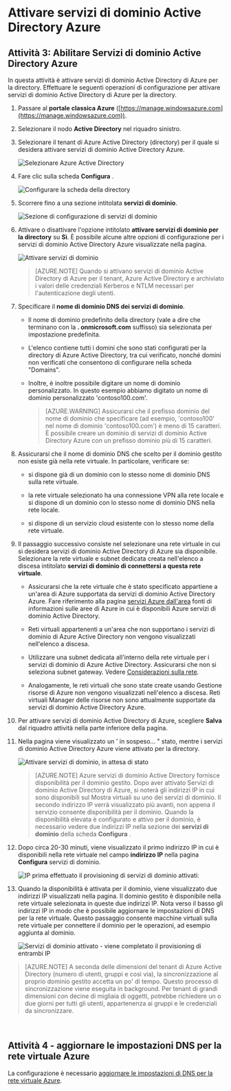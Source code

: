 <properties
    pageTitle="Servizi di dominio Active Directory Azure: Attivare servizi di dominio Active Directory Azure | Microsoft Azure"
    description="Guida introduttiva di servizi di dominio di Azure Active Directory"
    services="active-directory-ds"
    documentationCenter=""
    authors="mahesh-unnikrishnan"
    manager="stevenpo"
    editor="curtand"/>

<tags
    ms.service="active-directory-ds"
    ms.workload="identity"
    ms.tgt_pltfrm="na"
    ms.devlang="na"
    ms.topic="get-started-article"
    ms.date="10/19/2016"
    ms.author="maheshu"/>

# <a name="enable-azure-ad-domain-services"></a>Attivare servizi di dominio Active Directory Azure

## <a name="task-3-enable-azure-ad-domain-services"></a>Attività 3: Abilitare Servizi di dominio Active Directory Azure
In questa attività è attivare servizi di dominio Active Directory di Azure per la directory. Effettuare le seguenti operazioni di configurazione per attivare servizi di dominio Active Directory di Azure per la directory.

1. Passare al **portale classica Azure** ([https://manage.windowsazure.com](https://manage.windowsazure.com)).

2. Selezionare il nodo **Active Directory** nel riquadro sinistro.

3. Selezionare il tenant di Azure Active Directory (directory) per il quale si desidera attivare servizi di dominio Active Directory Azure.

    ![Selezionare Azure Active Directory](./media/active-directory-domain-services-getting-started/select-aad-directory.png)

4. Fare clic sulla scheda **Configura** .

    ![Configurare la scheda della directory](./media/active-directory-domain-services-getting-started/configure-tab.png)

5. Scorrere fino a una sezione intitolata **servizi di dominio**.

    ![Sezione di configurazione di servizi di dominio](./media/active-directory-domain-services-getting-started/domain-services-configuration.png)

6. Attivare o disattivare l'opzione intitolato **attivare servizi di dominio per la directory** su **Sì**. È possibile alcune altre opzioni di configurazione per i servizi di dominio Active Directory Azure visualizzate nella pagina.

    ![Attivare servizi di dominio](./media/active-directory-domain-services-getting-started/enable-domain-services.png)

    > [AZURE.NOTE] Quando si attivano servizi di dominio Active Directory di Azure per il tenant, Azure Active Directory e archiviato i valori delle credenziali Kerberos e NTLM necessari per l'autenticazione degli utenti.

7. Specificare il **nome di dominio DNS dei servizi di dominio**.

   - Il nome di dominio predefinito della directory (vale a dire che terminano con la **. onmicrosoft.com** suffisso) sia selezionata per impostazione predefinita.

   - L'elenco contiene tutti i domini che sono stati configurati per la directory di Azure Active Directory, tra cui verificato, nonché domini non verificati che consentono di configurare nella scheda "Domains".

   - Inoltre, è inoltre possibile digitare un nome di dominio personalizzato. In questo esempio abbiamo digitato un nome di dominio personalizzato 'contoso100.com'.

     > [AZURE.WARNING] Assicurarsi che il prefisso dominio del nome di dominio che specificare (ad esempio, 'contoso100' nel nome di dominio 'contoso100.com') è meno di 15 caratteri. È possibile creare un dominio di servizi di dominio Active Directory Azure con un prefisso dominio più di 15 caratteri.

8. Assicurarsi che il nome di dominio DNS che scelto per il dominio gestito non esiste già nella rete virtuale. In particolare, verificare se:

   - si dispone già di un dominio con lo stesso nome di dominio DNS sulla rete virtuale.

   - la rete virtuale selezionato ha una connessione VPN alla rete locale e si dispone di un dominio con lo stesso nome di dominio DNS nella rete locale.

   - si dispone di un servizio cloud esistente con lo stesso nome della rete virtuale.

9. Il passaggio successivo consiste nel selezionare una rete virtuale in cui si desidera servizi di dominio Active Directory di Azure sia disponibile. Selezionare la rete virtuale e subnet dedicata creata nell'elenco a discesa intitolato **servizi di dominio di connettersi a questa rete virtuale**.

   - Assicurarsi che la rete virtuale che è stato specificato appartiene a un'area di Azure supportata da servizi di dominio Active Directory Azure. Fare riferimento alla pagina [servizi Azure dall'area](https://azure.microsoft.com/regions/#services/) fonti di informazioni sulle aree di Azure in cui è disponibili Azure servizi di dominio Active Directory.

   - Reti virtuali appartenenti a un'area che non supportano i servizi di dominio di Azure Active Directory non vengono visualizzati nell'elenco a discesa.
   
   - Utilizzare una subnet dedicata all'interno della rete virtuale per i servizi di dominio di Azure Active Directory. Assicurarsi che non si seleziona subnet gateway. Vedere [Considerazioni sulla rete](active-directory-ds-networking.md). 

   - Analogamente, le reti virtuali che sono state create usando Gestione risorse di Azure non vengono visualizzati nell'elenco a discesa. Reti virtuali Manager delle risorse non sono attualmente supportate da servizi di dominio Active Directory Azure.

10. Per attivare servizi di dominio Active Directory di Azure, scegliere **Salva** dal riquadro attività nella parte inferiore della pagina.

11. Nella pagina viene visualizzato un ' in sospeso... " stato, mentre i servizi di dominio Active Directory Azure viene attivato per la directory.

    ![Attivare servizi di dominio, in attesa di stato](./media/active-directory-domain-services-getting-started/enable-domain-services-pendingstate.png)

    > [AZURE.NOTE] Azure servizi di dominio Active Directory fornisce disponibilità per il dominio gestito. Dopo aver attivato Servizi di dominio Active Directory di Azure, si noterà gli indirizzi IP in cui sono disponibili sul Mostra virtuali su uno dei servizi di dominio. Il secondo indirizzo IP verrà visualizzato più avanti, non appena il servizio consente disponibilità per il dominio. Quando la disponibilità elevata è configurato e attivo per il dominio, è necessario vedere due indirizzi IP nella sezione dei **servizi di dominio** della scheda **Configura** .

12. Dopo circa 20-30 minuti, viene visualizzato il primo indirizzo IP in cui è disponibili nella rete virtuale nel campo **indirizzo IP** nella pagina **Configura** servizi di dominio.

    ![IP prima effettuato il provisioning di servizi di dominio attivati:](./media/active-directory-domain-services-getting-started/domain-services-enabled-firstdc-available.png)

13. Quando la disponibilità è attivata per il dominio, viene visualizzato due indirizzi IP visualizzati nella pagina. Il dominio gestito è disponibile nella rete virtuale selezionata in queste due indirizzi IP. Nota verso il basso gli indirizzi IP in modo che è possibile aggiornare le impostazioni di DNS per la rete virtuale. Questo passaggio consente macchine virtuali sulla rete virtuale per connettere il dominio per le operazioni, ad esempio aggiunta al dominio.

    ![Servizi di dominio attivato - viene completato il provisioning di entrambi IP](./media/active-directory-domain-services-getting-started/domain-services-enabled-bothdcs-available.png)

> [AZURE.NOTE] A seconda delle dimensioni del tenant di Azure Active Directory (numero di utenti, gruppi e così via), la sincronizzazione al proprio dominio gestito accetta un po' di tempo. Questo processo di sincronizzazione viene eseguita in background. Per tenant di grandi dimensioni con decine di migliaia di oggetti, potrebbe richiedere un o due giorni per tutti gli utenti, appartenenza ai gruppi e le credenziali da sincronizzare.

<br>

## <a name="task-4---update-dns-settings-for-the-azure-virtual-network"></a>Attività 4 - aggiornare le impostazioni DNS per la rete virtuale Azure
La configurazione è necessario [aggiornare le impostazioni di DNS per la rete virtuale Azure](active-directory-ds-getting-started-dns.md).
